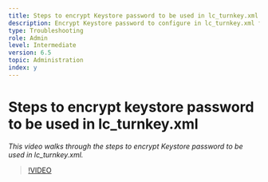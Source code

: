 ```yaml
---
title: Steps to encrypt Keystore password to be used in lc_turnkey.xml
description: Encrypt Keystore password to configure in lc_turnkey.xml file 
type: Troubleshooting
role: Admin 
level: Intermediate  
version: 6.5
topic: Administration 
index: y
---
```


# Steps to encrypt keystore password to be used in lc_turnkey.xml

*This video walks through the steps to encrypt Keystore password to be used in lc_turnkey.xml.*

>[!VIDEO](https://video.tv.adobe.com/v/335538?quality=9&learn=on)

